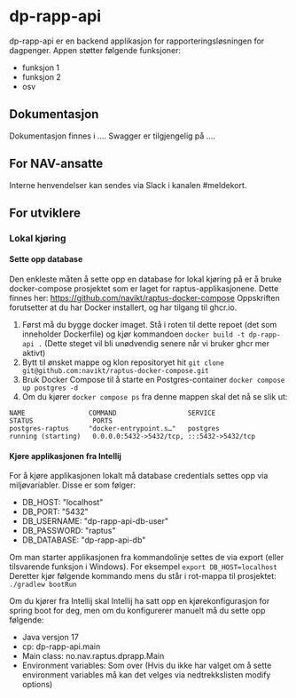 # dp-rapp-api
dp-rapp-api er en backend applikasjon for rapporteringsløsningen for dagpenger.
Appen støtter følgende funksjoner:
* funksjon 1
* funksjon 2
* osv

## Dokumentasjon
Dokumentasjon finnes i ....
Swagger er tilgjengelig på ....

## For NAV-ansatte
Interne henvendelser kan sendes via Slack i kanalen #meldekort.

## For utviklere

### Lokal kjøring

#### Sette opp database
Den enkleste måten å sette opp en database for lokal kjøring på er å bruke docker-compose prosjektet som er laget for 
raptus-applikasjonene. Dette finnes her: https://github.com/navikt/raptus-docker-compose
Oppskriften forutsetter at du har Docker installert, og har tilgang til ghcr.io.
1. Først må du bygge docker imaget. Stå i roten til dette repoet (det som inneholder Dockerfile) og kjør kommandoen
```docker build -t dp-rapp-api .``` (Dette steget vil bli unødvendig senere når vi bruker ghcr mer aktivt)
2. Bytt til ønsket mappe og klon repositoryet hit ```git clone git@github.com:navikt/raptus-docker-compose.git```
3. Bruk Docker Compose til å starte en Postgres-container ```docker compose up postgres -d```
4. Om du kjører ```docker compose ps``` fra denne mappen skal det nå se slik ut:
```
NAME                COMMAND                  SERVICE             STATUS               PORTS
postgres-raptus     "docker-entrypoint.s…"   postgres            running (starting)   0.0.0.0:5432->5432/tcp, :::5432->5432/tcp
```

#### Kjøre applikasjonen fra Intellij
For å kjøre applikasjonen lokalt må database credentials settes opp via miljøvariabler. Disse er som følger:
- DB_HOST: "localhost"
- DB_PORT: "5432"
- DB_USERNAME: "dp-rapp-api-db-user"
- DB_PASSWORD: "raptus"
- DB_DATABASE: "dp-rapp-api-db"

Om man starter applikasjonen fra kommandolinje settes de via export (eller tilsvarende funksjon i Windows).
For eksempel ```export DB_HOST=localhost```  
Deretter kjør følgende kommando mens du står i rot-mappa til prosjektet: ```./gradlew bootRun```

Om du kjører fra Intellij skal Intellij ha satt opp en kjørekonfigurasjon for spring boot for deg, men om du 
konfigurerer manuelt må du sette opp følgende:
- Java versjon 17
- cp: dp-rapp-api.main
- Main class: no.nav.raptus.dprapp.Main
- Environment variables: Som over (Hvis du ikke har valget om å sette environment variables må kan det velges via nedtrekkslisten modify options)
